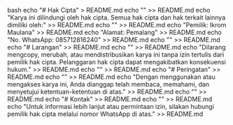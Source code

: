 

bash
echo "# Hak Cipta" > README.md
echo "" >> README.md
echo "Karya ini dilindungi oleh hak cipta. Semua hak cipta dan hak terkait lainnya dimiliki oleh:" >> README.md
echo "" >> README.md
echo "Pemilik: Ikrom Maulana" >> README.md
echo "Alamat: Pemalang" >> README.md
echo "No. WhatsApp: 085712816240" >> README.md
echo "" >> README.md
echo "# Larangan" >> README.md
echo "" >> README.md
echo "Dilarang mengcopy, merubah, atau mendistribusikan karya ini tanpa izin tertulis dari pemilik hak cipta. Pelanggaran hak cipta dapat mengakibatkan konsekuensi hukum." >> README.md
echo "" >> README.md
echo "# Peringatan" >> README.md
echo "" >> README.md
echo "Dengan menggunakan atau mengakses karya ini, Anda dianggap telah membaca, memahami, dan menyetujui ketentuan-ketentuan di atas." >> README.md
echo "" >> README.md
echo "# Kontak" >> README.md
echo "" >> README.md
echo "Untuk informasi lebih lanjut atau permintaan izin, silakan hubungi pemilik hak cipta melalui nomor WhatsApp di atas." >> README.md
